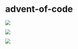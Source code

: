 # advent-of-code

![](https://img.shields.io/badge/day%20📅-4-blue)

![](https://img.shields.io/badge/stars%20⭐-5-yellow)

![](https://img.shields.io/badge/days%20completed-2-red)

